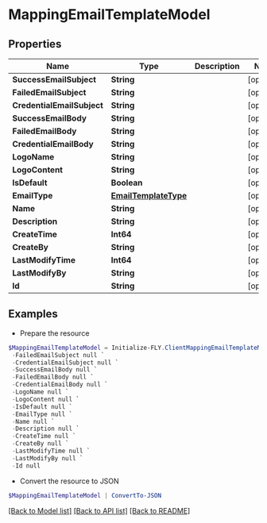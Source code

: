 # MappingEmailTemplateModel
## Properties

Name | Type | Description | Notes
------------ | ------------- | ------------- | -------------
**SuccessEmailSubject** | **String** |  | [optional] 
**FailedEmailSubject** | **String** |  | [optional] 
**CredentialEmailSubject** | **String** |  | [optional] 
**SuccessEmailBody** | **String** |  | [optional] 
**FailedEmailBody** | **String** |  | [optional] 
**CredentialEmailBody** | **String** |  | [optional] 
**LogoName** | **String** |  | [optional] 
**LogoContent** | **String** |  | [optional] 
**IsDefault** | **Boolean** |  | [optional] 
**EmailType** | [**EmailTemplateType**](EmailTemplateType.md) |  | [optional] 
**Name** | **String** |  | [optional] 
**Description** | **String** |  | [optional] 
**CreateTime** | **Int64** |  | [optional] 
**CreateBy** | **String** |  | [optional] 
**LastModifyTime** | **Int64** |  | [optional] 
**LastModifyBy** | **String** |  | [optional] 
**Id** | **String** |  | [optional] 

## Examples

- Prepare the resource
```powershell
$MappingEmailTemplateModel = Initialize-FLY.ClientMappingEmailTemplateModel  -SuccessEmailSubject null `
 -FailedEmailSubject null `
 -CredentialEmailSubject null `
 -SuccessEmailBody null `
 -FailedEmailBody null `
 -CredentialEmailBody null `
 -LogoName null `
 -LogoContent null `
 -IsDefault null `
 -EmailType null `
 -Name null `
 -Description null `
 -CreateTime null `
 -CreateBy null `
 -LastModifyTime null `
 -LastModifyBy null `
 -Id null
```

- Convert the resource to JSON
```powershell
$MappingEmailTemplateModel | ConvertTo-JSON
```

[[Back to Model list]](../README.md#documentation-for-models) [[Back to API list]](../README.md#documentation-for-api-endpoints) [[Back to README]](../README.md)

